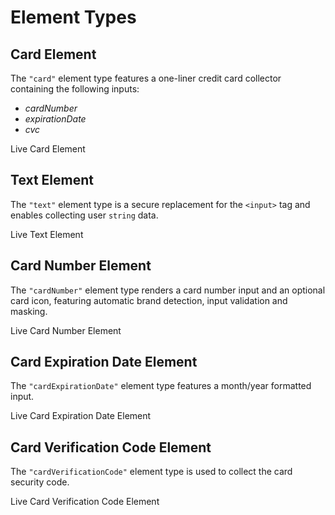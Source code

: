 # Element Types

## Card Element

The `"card"` element type features a one-liner credit card collector containing the following inputs:

- *cardNumber*
- *expirationDate*
- *cvc*

<div class="hero_elements-example">
  <div class="elements-example-content">
    <div class="elements-example-header">
      <div class="elements-example-window">
        <div class="elements-example-action"></div>
        <div class="elements-example-action"></div>
        <div class="elements-example-action"></div>
      </div>
      <span>Live Card Element</span>
    </div>
    <div class="elements-example-form-wrapper">
      <div class="element" id="types-card-element"></div>
    </div>
  </div>
</div>

<script defer>
  window.addEventListener('load', () => {
    window.cardElement = BasisTheory.createElement('card');
    cardElement.mount('#types-card-element');  
  });
</script>

## Text Element

The `"text"` element type is a secure replacement for the `<input>` tag and enables collecting user `string` data.

<div class="hero_elements-example">
  <div class="elements-example-content">
    <div class="elements-example-header">
      <div class="elements-example-window">
        <div class="elements-example-action"></div>
        <div class="elements-example-action"></div>
        <div class="elements-example-action"></div>
      </div>
      <span>Live Text Element</span>
    </div>
    <div class="elements-example-form-wrapper">
      <div class="element" id="types-text-element"></div>
    </div>
  </div>
</div>

<script defer>
  window.addEventListener('load', () => {
    window.textElement = BasisTheory.createElement('text', {
      targetId: 'elementTypesTextElement',
      placeholder: 'John Doe',
    });
    textElement.mount('#types-text-element');  
  });
</script>

## Card Number Element

The `"cardNumber"` element type renders a card number input and an optional card icon, featuring automatic brand detection, input validation
and masking.

<div class="hero_elements-example">
  <div class="elements-example-content">
    <div class="elements-example-header">
      <div class="elements-example-window">
        <div class="elements-example-action"></div>
        <div class="elements-example-action"></div>
        <div class="elements-example-action"></div>
      </div>
      <span>Live Card Number Element</span>
    </div>
    <div class="elements-example-form-wrapper">
      <div class="element" id="types-card-number-element"></div>
    </div>
  </div>
</div>

<script defer>
  window.addEventListener('load', () => {
    window.cardNumberElement = BasisTheory.createElement('cardNumber', {
      targetId: 'elementTypesCardNumberElement',
    });
    window.cardNumberElement.mount('#types-card-number-element');
    window.cardNumberElement.on('change', ({ cardBrand }) => {
      window.cardVerificationCodeElement?.update({ cardBrand });
    });
  });
</script>

## Card Expiration Date Element

The `"cardExpirationDate"` element type features a month/year formatted input.

<div class="hero_elements-example">
  <div class="elements-example-content">
    <div class="elements-example-header">
      <div class="elements-example-window">
        <div class="elements-example-action"></div>
        <div class="elements-example-action"></div>
        <div class="elements-example-action"></div>
      </div>
      <span>Live Card Expiration Date Element</span>
    </div>
    <div class="elements-example-form-wrapper">
      <div class="element" id="types-card-expiration-date-element"></div>
    </div>
  </div>
</div>

<script defer>
  window.addEventListener('load', () => {
    window.cardExpirationDateElement = BasisTheory.createElement('cardExpirationDate', {
      targetId: 'elementTypesCardExpirationDateElement',
    });
    window.cardExpirationDateElement.mount('#types-card-expiration-date-element');  
  });
</script>

## Card Verification Code Element

The `"cardVerificationCode"` element type is used to collect the card security code.

<div class="hero_elements-example">
  <div class="elements-example-content">
    <div class="elements-example-header">
      <div class="elements-example-window">
        <div class="elements-example-action"></div>
        <div class="elements-example-action"></div>
        <div class="elements-example-action"></div>
      </div>
      <span>Live Card Verification Code Element</span>
    </div>
    <div class="elements-example-form-wrapper">
      <div class="element" id="types-card-verification-code-element"></div>
    </div>
  </div>
</div>

<script defer>
  window.addEventListener('load', () => {
    window.cardVerificationCodeElement = BasisTheory.createElement('cardVerificationCode', {
      targetId: 'elementTypesCardVerificationCodeElement',
    });
    window.cardVerificationCodeElement.mount('#types-card-verification-code-element');  
  });
</script>

